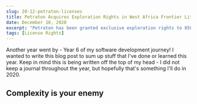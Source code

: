 ```yaml
---
slug: 20-12-petraton-licenses
title: Petraton Acquires Exploration Rights in West Africa Frontier Lithium Belt
date: December 10, 2020
excerpt: "Petraton has been granted exclusive exploration rights to 850 sq. km within the Western Nigeria Schist Belt"
tags: [License Rights]
---
```


Another year went by - Year 6 of my software development journey! I wanted to write this blog post to sum up stuff that I've done or learned this year. Keep in mind this is being written off the top of my head - I did not keep a journal throughout the year, but hopefully that's something I'll do in 2020.

## Complexity is your enemy
